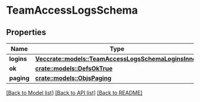 # TeamAccessLogsSchema

## Properties

Name | Type | Description | Notes
------------ | ------------- | ------------- | -------------
**logins** | [**Vec<crate::models::TeamAccessLogsSchemaLoginsInner>**](team_accessLogs_schema_logins_inner.md) |  | 
**ok** | [**crate::models::DefsOkTrue**](defs_ok_true.md) |  | 
**paging** | [**crate::models::ObjsPaging**](objs_paging.md) |  | 

[[Back to Model list]](../README.md#documentation-for-models) [[Back to API list]](../README.md#documentation-for-api-endpoints) [[Back to README]](../README.md)


